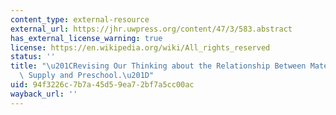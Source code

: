 ```yaml
---
content_type: external-resource
external_url: https://jhr.uwpress.org/content/47/3/583.abstract
has_external_license_warning: true
license: https://en.wikipedia.org/wiki/All_rights_reserved
status: ''
title: "\u201CRevising Our Thinking about the Relationship Between Maternal Labor\
  \ Supply and Preschool.\u201D"
uid: 94f3226c-7b7a-45d5-9ea7-2bf7a5cc00ac
wayback_url: ''
---
```

